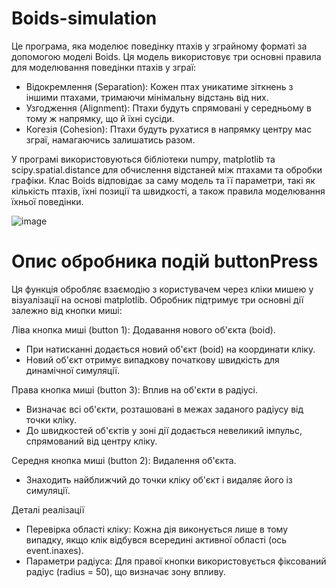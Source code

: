 # Boids-simulation
Це програма, яка моделює поведінку птахів у зграйному форматі за допомогою моделі Boids. Ця модель використовує три основні правила для моделювання поведінки птахів у зграї:

- Відокремлення (Separation): Кожен птах уникатиме зіткнень з іншими птахами, тримаючи мінімальну відстань від них.
- Узгодження (Alignment): Птахи будуть спрямовані у середньому в тому ж напрямку, що й їхні сусіди.
- Когезія (Cohesion): Птахи будуть рухатися в напрямку центру мас зграї, намагаючись залишатись разом.

У програмі використовуються бібліотеки numpy, matplotlib та scipy.spatial.distance для обчислення відстаней між птахами та обробки графіки. Клас Boids відповідає за саму модель та її параметри, такі як кількість птахів, їхні позиції та швидкості, а також правила моделювання їхньої поведінки.

![image](https://github.com/user-attachments/assets/af67d724-150a-419c-825f-65a33b42d5b1)

# Опис обробника подій buttonPress
Ця функція обробляє взаємодію з користувачем через кліки мишею у візуалізації на основі matplotlib. Обробник підтримує три основні дії залежно від кнопки миші:

Ліва кнопка миші (button 1): Додавання нового об'єкта (boid).

- При натисканні додається новий об'єкт (boid) на координати кліку.
- Новий об'єкт отримує випадкову початкову швидкість для динамічної симуляції.

Права кнопка миші (button 3): Вплив на об'єкти в радіусі.

- Визначає всі об'єкти, розташовані в межах заданого радіусу від точки кліку.
- До швидкостей об'єктів у зоні дії додається невеликий імпульс, спрямований від центру кліку.

Середня кнопка миші (button 2): Видалення об'єкта.

- Знаходить найближчий до точки кліку об'єкт і видаляє його із симуляції.

Деталі реалізації
- Перевірка області кліку: Кожна дія виконується лише в тому випадку, якщо клік відбувся всередині активної області (ось event.inaxes).
- Параметри радіуса: Для правої кнопки використовується фіксований радіус (radius = 50), що визначає зону впливу.
